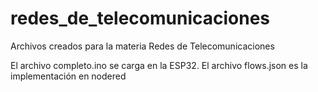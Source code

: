 # redes_de_telecomunicaciones
Archivos creados para la materia Redes de Telecomunicaciones

El archivo completo.ino se carga en la ESP32. El archivo flows.json es la implementación en nodered
